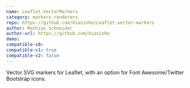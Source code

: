 ```yaml
---
name: Leaflet.VectorMarkers
category: markers-renderers
repo: https://github.com/hiasinho/Leaflet.vector-markers
author: Mathias Schneider
author-url: https://github.com/hiasinho
demo: 
compatible-v0:
compatible-v1: true
compatible-v2: false
---
```


Vector SVG markers for Leaflet, with an option for Font Awesome/Twitter Bootstrap icons.
